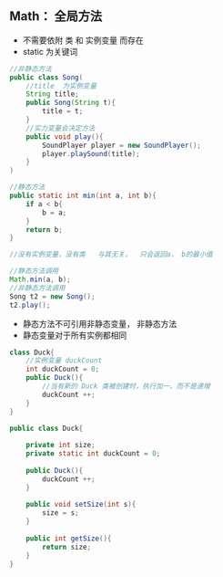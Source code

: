 ## Math： 全局方法

- 不需要依附 类 和 实例变量 而存在
- static  为关键词

```java
//非静态方法
public class Song(
    //title  为实例变量
	String title;
	public Song(String t){
		title = t;
	}
    //实力变量会决定方法
	public void play(){
		SoundPlayer player = new SoundPlayer();
		player.playSound(title);
	}
)
```

```java
//静态方法
public static int min(int a, int b){
	if a < b{
		b = a;
	}
	return b;
}

//没有实例变量，没有类   与其无关，  只会返回a， b的最小值
```

```java
//静态方法调用
Math.min(a, b);
//非静态方法调用
Song t2 = new Song();
t2.play();
```

- 静态方法不可引用非静态变量， 非静态方法
- 静态变量对于所有实例都相同

```java
class Duck{
	//实例变量 duckCount
	int duckCount = 0;
	public Duck(){
		//当有新的 Duck 类被创建时，执行加一，而不是递增
		duckCount ++;
	}
}

public class Duck{
    
    private int size;
    private static int duckCount = 0;
    
    public Duck(){
        duckCount ++;
    }
    
    public void setSize(int s){
        size = s;
    }
    
    public int getSize(){
        return size;
    }
}
```

